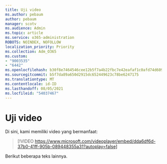 ```yaml
---
title: Uji video
ms.author: pebaum
author: pebaum
manager: scotv
ms.audience: Admin
ms.topic: article
ms.service: o365-administration
ROBOTS: NOINDEX, NOFOLLOW
localization_priority: Priority
ms.collection: Adm_O365
ms.custom:
- "9003535"
- "6442"
ms.openlocfilehash: b30f8e7464546cee12b5f7a4b22fbc7e42eafaf1c0afd74d609637c006f57b80
ms.sourcegitcommit: b5f7da89a650d2915dc652449623c78be6247175
ms.translationtype: MT
ms.contentlocale: id-ID
ms.lasthandoff: 08/05/2021
ms.locfileid: "54037467"
---
```

# <a name="video-test"></a>Uji video

Di sini, kami memiliki video yang bermanfaat:

>[!VIDEO https://www.microsoft.com/videoplayer/embed/dda6df6d-37b0-41ff-905b-089448355a31?autoplay=false]

Berikut beberapa teks lainnya.
